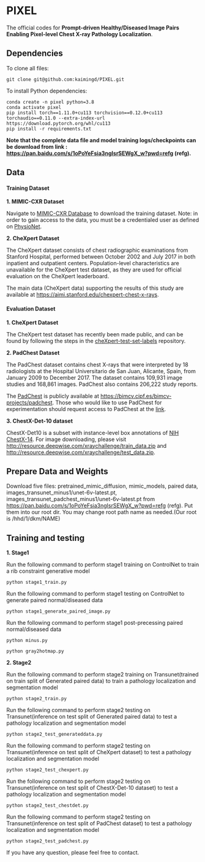 # PIXEL
The official codes for **Prompt-driven Healthy/Diseased Image Pairs Enabling Pixel-level Chest X-ray Pathology Localization**.

## Dependencies

To clone all files:

```
git clone git@github.com:kaimingd/PIXEL.git
```

To install Python dependencies:


```
conda create -n pixel python=3.8
conda activate pixel
pip install torch==1.11.0+cu113 torchvision==0.12.0+cu113 torchaudio==0.11.0 --extra-index-url https://download.pytorch.org/whl/cu113
pip install -r requirements.txt
```

**Note that the complete data file and model training logs/checkpoints can be download from link : https://pan.baidu.com/s/1oPoYeFsia3ngIsrSEWgX_w?pwd=refg (refg).**


## Data

#### **Training Dataset**   
**1. MIMIC-CXR Dataset**

Navigate to [MIMIC-CXR Database](https://physionet.org/content/mimic-cxr/2.0.0/) to download the training dataset. Note: in order to gain access to the data, you must be a credentialed user as defined on [PhysioNet](https://physionet.org/settings/credentialing/).

**2. CheXpert Dataset**

The CheXpert dataset consists of chest radiographic examinations from Stanford Hospital, performed between October 2002 and July 2017 in both inpatient and outpatient centers. Population-level characteristics are unavailable for the CheXpert test dataset, as they are used for official evaluation on the CheXpert leaderboard.

The main data (CheXpert data) supporting the results of this study are available at https://aimi.stanford.edu/chexpert-chest-x-rays.


#### **Evaluation Dataset**   

**1. CheXpert Dataset**

The CheXpert test dataset has recently been made public, and can be found by following the steps in the [cheXpert-test-set-labels](https://github.com/rajpurkarlab/cheXpert-test-set-labels) repository. 

**2. PadChest Dataset**

The PadChest dataset contains chest X-rays that were interpreted by 18 radiologists at the Hospital Universitario de San Juan, Alicante, Spain, from January 2009 to December 2017. The dataset contains 109,931 image studies and 168,861 images. PadChest also contains 206,222 study reports.

The [PadChest](https://arxiv.org/abs/1901.07441) is publicly available at https://bimcv.cipf.es/bimcv-projects/padchest. Those who would like to use PadChest for experimentation should request access to PadChest at the [link](https://bimcv.cipf.es/bimcv-projects/padchest).

**3. ChestX-Det-10 dataset**

ChestX-Det10 is a subset with instance-level box annotations of [NIH ChestX-14](https://www.nih.gov/news-events/news-releases/nih-clinical-center-provides-one-largest-publicly-available-chest-x-ray-datasets-scientific-community).
For image downloading, please visit http://resource.deepwise.com/xraychallenge/train_data.zip and http://resource.deepwise.com/xraychallenge/test_data.zip.

## Prepare Data and Weights 

Download five files: pretrained_mimic_diffusion, mimic_models, paired data, images_transunet_minus1/unet-6v-latest.pt, images_transunet_padchest_minus1/unet-6v-latest.pt
from  https://pan.baidu.com/s/1oPoYeFsia3ngIsrSEWgX_w?pwd=refg (refg).
Put them into our root dir. You may change root path name as needed.(Our root is /hhd/1/dkm/NAME)


## Training and testing

**1. Stage1**

Run the following command to perform stage1 training on ControlNet to train a rib constraint generative model

`python stage1_train.py ` 

Run the following command to perform stage1 testing on ControlNet to generate paired normal/diseased data

`python stage1_generate_paired_image.py ` 

Run the following command to perform stage1 post-precessing paired normal/diseased data

`python minus.py ` 

`python gray2hotmap.py ` 


**2. Stage2**

Run the following command to perform stage2 training on Transunet(trained on train split of Generated paired data) to train a pathology localization and segmentation model

`python stage2_train.py ` 

Run the following command to perform stage2 testing on Transunet(inference on test split of Generated paired data) to test a pathology localization and segmentation model

`python stage2_test_generateddata.py ` 

Run the following command to perform stage2 testing on Transunet(inference on test split of CheXpert dataset) to test a pathology localization and segmentation model

`python stage2_test_chexpert.py ` 

Run the following command to perform stage2 testing on Transunet(inference on test split of ChestX-Det-10 dataset) to test a pathology localization and segmentation model

`python stage2_test_chestdet.py ` 

Run the following command to perform stage2 testing on Transunet(inference on test split of PadChest dataset) to test a pathology localization and segmentation model

`python stage2_test_padchest.py ` 




If you have any question, please feel free to contact.








